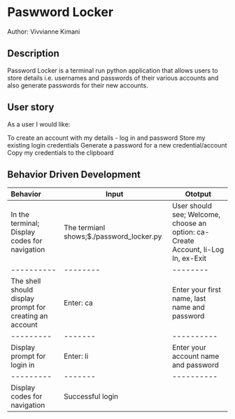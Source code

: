 # Paswword Locker
Author: Vivvianne Kimani

## Description
Password Locker is a terminal run python application that allows users to store details i.e. usernames and passwords of their various accounts and also generate passwords for their new accounts.

## User story
As a user I would like:

To create an account with my details - log in and password
Store my existing login credentials
Generate a password for a new credential/account
Copy my credentials to the clipboard

## Behavior Driven Development
| Behavior | Input | Ototput |
|:---------|-------|---------|
|In the terminal; Display codes for navigation| The termianl shows;$./password_locker.py| User should see; Welcome, choose an option: ca-Create Account, li-Log In, ex-Exit |
|----------|--------|--------|
|The shell should display prompt for creating an account | Enter: ca | Enter your first name, last name and password |
|---------|-------|----------|
| Display prompt for login in | Enter: li | Enter your account name and password |
|---------|-------|----------|
| Display codes for navigation | Successful login | 